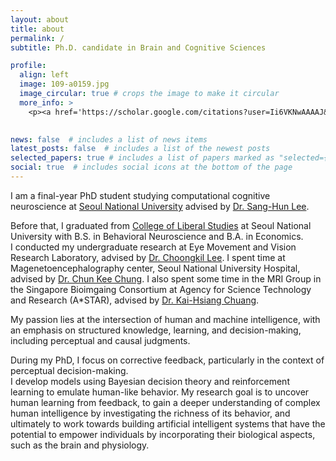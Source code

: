 ```yaml
---
layout: about
title: about
permalink: /
subtitle: Ph.D. candidate in Brain and Cognitive Sciences

profile:
  align: left
  image: 109-a0159.jpg
  image_circular: true # crops the image to make it circular
  more_info: >
    <p><a href='https://scholar.google.com/citations?user=Ii6VKNwAAAAJ&hl=en'>Google Scholar</a></p>
    

news: false  # includes a list of news items
latest_posts: false  # includes a list of the newest posts
selected_papers: true # includes a list of papers marked as "selected={true}"
social: true  # includes social icons at the bottom of the page
---
```




I am a final-year PhD student studying computational cognitive neuroscience at <a href='https://en.snu.ac.kr'>Seoul National University</a> advised by  <a href='https://scholar.google.com/citations?hl=en&user=oOGktdsAAAAJ'>Dr. Sang-Hun Lee</a>.  

Before that, I graduated from <a href='https://cls.snu.ac.kr/en/'>College of Liberal Studies</a> at Seoul National University with B.S. in Behavioral Neuroscience and B.A. in Economics. 
<br>I conducted my undergraduate research at Eye Movement and Vision Research Laboratory, advised by <a href='https://neurotree.org/beta/peopleinfo.php?pid=1137'>Dr. Choongkil Lee</a>. I spent time at Magenetoencephalography center, Seoul National University Hospital, advised by <a href='https://snucm.elsevierpure.com/en/persons/y-chung-10'>Dr. Chun Kee Chung</a>. I also spent some time in the MRI Group in the Singapore Bioimgaing Consortium at Agency for Science Technology and Research (A*STAR), advised by <a href='https://qbi.uq.edu.au/profile/1225/kai-hsiang-chuang'>Dr. Kai-Hsiang Chuang</a>. 

My passion lies at the intersection of human and machine intelligence, with an emphasis on structured knowledge, learning, and decision-making, including perceptual and causal judgments. 

During my PhD, I focus on corrective feedback, particularly in the context of perceptual decision-making. 
<br>I develop models using Bayesian decision theory and reinforcement learning to emulate human-like behavior. My research goal is to uncover human learning from feedback, to gain a deeper understanding of complex human intelligence by investigating the richness of its behavior, and ultimately to work towards building artificial intelligent systems that have the potential to empower individuals by incorporating their biological aspects, such as the brain and physiology. 





<br>
<br>